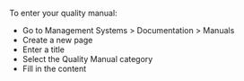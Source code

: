 To enter your quality manual:

- Go to Management Systems \> Documentation \> Manuals
- Create a new page
- Enter a title
- Select the Quality Manual category
- Fill in the content
